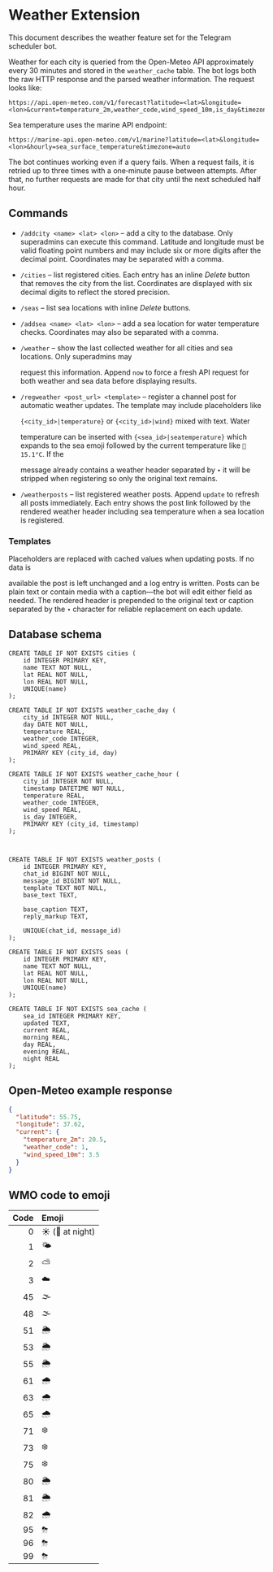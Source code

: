 # Weather Extension

This document describes the weather feature set for the Telegram scheduler bot.

Weather for each city is queried from the Open-Meteo API approximately every 30
minutes and stored in the `weather_cache` table. The bot logs both the raw HTTP
response and the parsed weather information. The request looks like:

```
https://api.open-meteo.com/v1/forecast?latitude=<lat>&longitude=<lon>&current=temperature_2m,weather_code,wind_speed_10m,is_day&timezone=auto
```

Sea temperature uses the marine API endpoint:

```
https://marine-api.open-meteo.com/v1/marine?latitude=<lat>&longitude=<lon>&hourly=sea_surface_temperature&timezone=auto
```

The bot continues working even if a query fails. When a request fails, it is
retried up to three times with a one‑minute pause between attempts. After that,
no further requests are made for that city until the next scheduled half hour.



## Commands

- `/addcity <name> <lat> <lon>` – add a city to the database. Only superadmins can
  execute this command. Latitude and longitude must be valid floating point numbers
  and may include six or more digits after the decimal point. Coordinates may be
  separated with a comma.
- `/cities` – list registered cities. Each entry has an inline *Delete* button that
  removes the city from the list. Coordinates are displayed with six decimal digits
  to reflect the stored precision.

- `/seas` – list sea locations with inline *Delete* buttons.
- `/addsea <name> <lat> <lon>` – add a sea location for water temperature checks.
  Coordinates may also be separated with a comma.
- `/weather` – show the last collected weather for all cities and sea locations. Only superadmins may


  request this information. Append `now` to force a fresh API request for both
  weather and sea data before displaying results.
- `/regweather <post_url> <template>` – register a channel post for automatic
  weather updates. The template may include placeholders like

  `{<city_id>|temperature}` or `{<city_id>|wind}` mixed with text. Water

  temperature can be inserted with `{<sea_id>|seatemperature}` which expands to
  the sea emoji followed by the current temperature like `🌊 15.1°C`. If the

  message already contains a weather header separated by `∙` it will be stripped
  when registering so only the original text remains.

- `/weatherposts` – list registered weather posts. Append `update` to refresh all
  posts immediately. Each entry shows the post link followed by the rendered
  weather header including sea temperature when a sea location is registered.

### Templates

Placeholders are replaced with cached values when updating posts. If no data is

available the post is left unchanged and a log entry is written. Posts can be
plain text or contain media with a caption—the bot will edit either field as
needed. The rendered header is prepended to the original text or caption
separated by the `∙` character for reliable replacement on each update.




## Database schema

```
CREATE TABLE IF NOT EXISTS cities (
    id INTEGER PRIMARY KEY,
    name TEXT NOT NULL,
    lat REAL NOT NULL,
    lon REAL NOT NULL,
    UNIQUE(name)
);

CREATE TABLE IF NOT EXISTS weather_cache_day (
    city_id INTEGER NOT NULL,
    day DATE NOT NULL,
    temperature REAL,
    weather_code INTEGER,
    wind_speed REAL,
    PRIMARY KEY (city_id, day)
);

CREATE TABLE IF NOT EXISTS weather_cache_hour (
    city_id INTEGER NOT NULL,
    timestamp DATETIME NOT NULL,
    temperature REAL,
    weather_code INTEGER,
    wind_speed REAL,
    is_day INTEGER,
    PRIMARY KEY (city_id, timestamp)
);



CREATE TABLE IF NOT EXISTS weather_posts (
    id INTEGER PRIMARY KEY,
    chat_id BIGINT NOT NULL,
    message_id BIGINT NOT NULL,
    template TEXT NOT NULL,
    base_text TEXT,

    base_caption TEXT,
    reply_markup TEXT,

    UNIQUE(chat_id, message_id)
);

CREATE TABLE IF NOT EXISTS seas (
    id INTEGER PRIMARY KEY,
    name TEXT NOT NULL,
    lat REAL NOT NULL,
    lon REAL NOT NULL,
    UNIQUE(name)
);

CREATE TABLE IF NOT EXISTS sea_cache (
    sea_id INTEGER PRIMARY KEY,
    updated TEXT,
    current REAL,
    morning REAL,
    day REAL,
    evening REAL,
    night REAL
);
```

## Open-Meteo example response

```json
{
  "latitude": 55.75,
  "longitude": 37.62,
  "current": {
    "temperature_2m": 20.5,
    "weather_code": 1,
    "wind_speed_10m": 3.5
  }
}
```

## WMO code to emoji

| Code | Emoji |
|-----:|:------|
| 0 | ☀️ (🌙 at night) |
| 1 | 🌤 |
| 2 | ⛅ |
| 3 | ☁️ |
| 45 | 🌫 |
| 48 | 🌫 |
| 51 | 🌦 |
| 53 | 🌦 |
| 55 | 🌦 |
| 61 | 🌧 |
| 63 | 🌧 |
| 65 | 🌧 |
| 71 | ❄️ |
| 73 | ❄️ |
| 75 | ❄️ |
| 80 | 🌦 |
| 81 | 🌦 |
| 82 | 🌧 |
| 95 | ⛈ |
| 96 | ⛈ |
| 99 | ⛈ |
```

